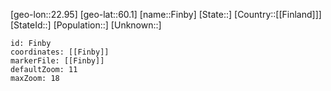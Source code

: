 ﻿---
location: [60.1,22.95]
mapzoom: [7,12] 
mapmarker: city 
type: City
tags:
- geo/City


SpocWebEntityId: 30167
isDeleted: false
confidential: public

---
[geo-lon::22.95]
[geo-lat::60.1]
[name::Finby]
[State::]
[Country::[[Finland]]]
[StateId::]
[Population::]
[Unknown::]


```leaflet
id: Finby
coordinates: [[Finby]]
markerFile: [[Finby]]
defaultZoom: 11 
maxZoom: 18
```
